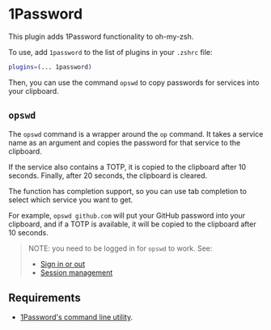 # 1Password

This plugin adds 1Password functionality to oh-my-zsh.

To use, add `1password` to the list of plugins in your `.zshrc` file:

```zsh
plugins=(... 1password)
```

Then, you can use the command `opswd` to copy passwords for services into your
clipboard.

## `opswd`

The `opswd` command is a wrapper around the `op` command. It takes a service
name as an argument and copies the password for that service to the clipboard.

If the service also contains a TOTP, it is copied to the clipboard after 10 seconds.
Finally, after 20 seconds, the clipboard is cleared.

The function has completion support, so you can use tab completion to select
which service you want to get.

For example, `opswd github.com` will put your GitHub password into your clipboard, and if
a TOTP is available, it will be copied to the clipboard after 10 seconds.

> NOTE: you need to be logged in for `opswd` to work. See:
>
> - [Sign in or out](https://support.1password.com/command-line/#sign-in-or-out)
> - [Session management](https://support.1password.com/command-line/#appendix-session-management)

## Requirements

- [1Password's command line utility](https://1password.com/downloads/command-line/).
